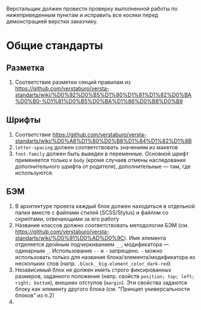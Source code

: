 Верстальщик должен провести проверку выполненной работы по нижеприведенным пунктам и исправить все косяки перед демонстрацией верстки заказчику.

# Общие стандарты

## Разметка
1. Соответствие разметки секций правилам из https://github.com/verstaburo/versta-standarts/wiki/%D0%92%D0%B5%D1%80%D1%81%D1%82%D0%BA%D0%B0-%D1%81%D0%B5%D0%BA%D1%86%D0%B8%D0%B9

## Шрифты
1. Соответствие https://github.com/verstaburo/versta-standarts/wiki/%D0%A8%D1%80%D0%B8%D1%84%D1%82%D1%8B 
2. `letter-spacing` должен соответствовать значениям из макетов
3. `font-family` должен быть выведен в переменные. Основной шрифт применяется только к `body` (кроме случаев отмены наследования дополнительного шрифта от родителя), дополнительные — там, где используются.

## БЭМ
1. В архитектуре проекта каждый блок должен находиться в отдельной папки вместе с файлами стилей (SCSS/Stylus) и файлом со скриптами, отвечающими за его работу
2. Название классов должно соответствовать методологии БЭМ (см. https://github.com/verstaburo/versta-standarts/wiki/%D0%91%D0%AD%D0%9C). Имя элемента отделяется двойным подчеркиванием `__`, модификатора — одинарным `_`. Использование `--` и `-` запрещено. `-` можно использовать только для названия блока/элемента/модификатора из нескольких слов (напр. `.block__big-element_color_dark-red`)
3. Независимый блок не должен иметь строго фиксированных размеров, заданного положения (напр. свойств `position; top; left; right; bottom`), внешних отступов (`margin`). Эти свойства задаются блоку как элементу другого блока (см. "Принцип универсальности блоков" из п.2)
4. 
